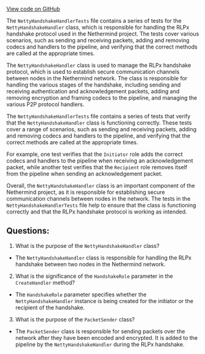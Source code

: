 [View code on GitHub](https://github.com/nethermindeth/nethermind/Nethermind.Network.Test/Rlpx/Handshake/NettyHandshakeHandlerTests.cs)

The `NettyHandshakeHandlerTests` file contains a series of tests for the `NettyHandshakeHandler` class, which is responsible for handling the RLPx handshake protocol used in the Nethermind project. The tests cover various scenarios, such as sending and receiving packets, adding and removing codecs and handlers to the pipeline, and verifying that the correct methods are called at the appropriate times.

The `NettyHandshakeHandler` class is used to manage the RLPx handshake protocol, which is used to establish secure communication channels between nodes in the Nethermind network. The class is responsible for handling the various stages of the handshake, including sending and receiving authentication and acknowledgement packets, adding and removing encryption and framing codecs to the pipeline, and managing the various P2P protocol handlers.

The `NettyHandshakeHandlerTests` file contains a series of tests that verify that the `NettyHandshakeHandler` class is functioning correctly. These tests cover a range of scenarios, such as sending and receiving packets, adding and removing codecs and handlers to the pipeline, and verifying that the correct methods are called at the appropriate times.

For example, one test verifies that the `Initiator` role adds the correct codecs and handlers to the pipeline when receiving an acknowledgement packet, while another test verifies that the `Recipient` role removes itself from the pipeline when sending an acknowledgement packet.

Overall, the `NettyHandshakeHandler` class is an important component of the Nethermind project, as it is responsible for establishing secure communication channels between nodes in the network. The tests in the `NettyHandshakeHandlerTests` file help to ensure that the class is functioning correctly and that the RLPx handshake protocol is working as intended.
## Questions: 
 1. What is the purpose of the `NettyHandshakeHandler` class?
- The `NettyHandshakeHandler` class is responsible for handling the RLPx handshake between two nodes in the Nethermind network.

2. What is the significance of the `HandshakeRole` parameter in the `CreateHandler` method?
- The `HandshakeRole` parameter specifies whether the `NettyHandshakeHandler` instance is being created for the initiator or the recipient of the handshake.

3. What is the purpose of the `PacketSender` class?
- The `PacketSender` class is responsible for sending packets over the network after they have been encoded and encrypted. It is added to the pipeline by the `NettyHandshakeHandler` during the RLPx handshake.